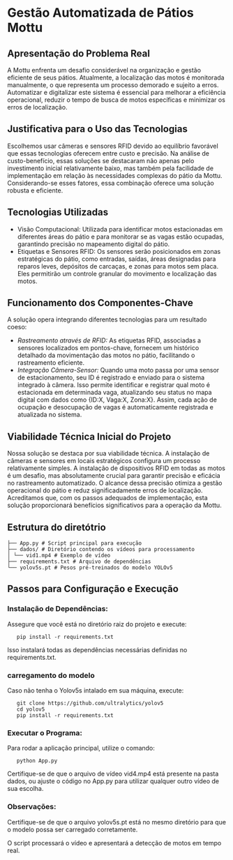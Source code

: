 # Gestão Automatizada de Pátios Mottu

## Apresentação do Problema Real
A Mottu enfrenta um desafio considerável na organização e gestão eficiente de seus pátios. Atualmente, a localização das motos é monitorada manualmente, o que representa um processo demorado e sujeito a erros. Automatizar e digitalizar este sistema é essencial para melhorar a eficiência operacional, reduzir o tempo de busca de motos específicas e minimizar os erros de localização.

## Justificativa para o Uso das Tecnologias
Escolhemos usar câmeras e sensores RFID devido ao equilíbrio favorável que essas tecnologias oferecem entre custo e precisão. Na análise de custo-benefício, essas soluções se destacaram não apenas pelo investimento inicial relativamente baixo, mas também pela facilidade de implementação em relação às necessidades complexas do pátio da Mottu. Considerando-se esses fatores, essa combinação oferece uma solução robusta e eficiente.

## Tecnologias Utilizadas

- Visão Computacional: Utilizada para identificar motos estacionadas em diferentes áreas do pátio e para monitorar se as vagas estão ocupadas, garantindo precisão no mapeamento digital do pátio.
- Etiquetas e Sensores RFID: Os sensores serão posicionados em zonas estratégicas do pátio, como entradas, saídas, áreas designadas para reparos leves, depósitos de carcaças, e zonas para motos sem placa. Eles permitirão um controle granular do movimento e localização das motos.

## Funcionamento dos Componentes-Chave
A solução opera integrando diferentes tecnologias para um resultado coeso:

- *Rastreamento através de RFID:* As etiquetas RFID, associadas a sensores localizados em pontos-chave, fornecem um histórico detalhado da movimentação das motos no pátio, facilitando o rastreamento eficiente.
- *Integração Câmera-Sensor:* Quando uma moto passa por uma sensor de estacionamento, seu ID é registrado e enviado para o sistema integrado à câmera. Isso permite identificar e registrar qual moto é estacionada em determinada vaga, atualizando seu status no mapa digital com dados como {ID:X, Vaga:X, Zona:X}. Assim, cada ação de ocupação e desocupação de vagas é automaticamente registrada e atualizada no sistema.

## Viabilidade Técnica Inicial do Projeto
Nossa solução se destaca por sua viabilidade técnica. A instalação de câmeras e sensores em locais estratégicos configura um processo relativamente simples. A instalação de dispositivos RFID em todas as motos é um desafio, mas absolutamente crucial para garantir precisão e eficácia no rastreamento automatizado. O alcance dessa precisão otimiza a gestão operacional do pátio e reduz significadamente erros de localização. Acreditamos que, com os passos adequados de implementação, esta solução proporcionará benefícios significativos para a operação da Mottu.


## Estrutura do diretótrio

```
├── App.py # Script principal para execução
├── dados/ # Diretório contendo os vídeos para processamento
│ └── vid1.mp4 # Exemplo de vídeo
├── requirements.txt # Arquivo de dependências
└── yolov5s.pt # Pesos pré-treinados do modelo YOLOv5
```

## Passos para Configuração e Execução
### Instalação de Dependências:

Assegure que você está no diretório raiz do projeto e execute:
```
   pip install -r requirements.txt
```

Isso instalará todas as dependências necessárias definidas no requirements.txt.


### carregamento do modelo
Caso não tenha o Yolov5s intalado em sua máquina, execute:
```
   git clone https://github.com/ultralytics/yolov5
   cd yolov5
   pip install -r requirements.txt

```


### Executar o Programa:

Para rodar a aplicação principal, utilize o comando:
```
   python App.py
```

Certifique-se de que o arquivo de vídeo vid4.mp4 está presente na pasta dados, ou ajuste o código no App.py para utilizar qualquer outro vídeo de sua escolha.

### Observações:

Certifique-se de que o arquivo yolov5s.pt está no mesmo diretório para que o modelo possa ser carregado corretamente.

O script processará o vídeo e apresentará a detecção de motos em tempo real.

